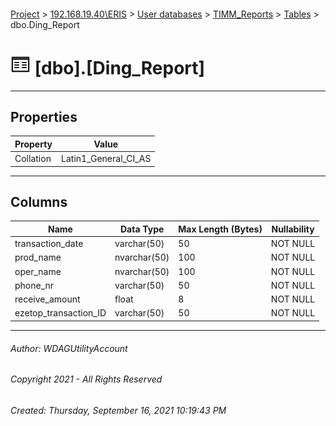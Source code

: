 #### 

[Project](../../../../index.md) > [192.168.19.40\\ERIS](../../../index.md) > [User databases](../../index.md) > [TIMM_Reports](../index.md) > [Tables](Tables.md) > dbo.Ding_Report

# ![Tables](../../../../Images/Table32.png) [dbo].[Ding_Report]

---

## <a name="#properties"></a>Properties

| Property | Value |
|---|---|
| Collation | Latin1_General_CI_AS |


---

## <a name="#columns"></a>Columns

| Name | Data Type | Max Length (Bytes) | Nullability |
|---|---|---|---|
| transaction_date | varchar(50) | 50 | NOT NULL |
| prod_name | nvarchar(50) | 100 | NOT NULL |
| oper_name | nvarchar(50) | 100 | NOT NULL |
| phone_nr | varchar(50) | 50 | NOT NULL |
| receive_amount | float | 8 | NOT NULL |
| ezetop_transaction_ID | varchar(50) | 50 | NOT NULL |


---

###### Author:  WDAGUtilityAccount

###### Copyright 2021 - All Rights Reserved

###### Created: Thursday, September 16, 2021 10:19:43 PM

